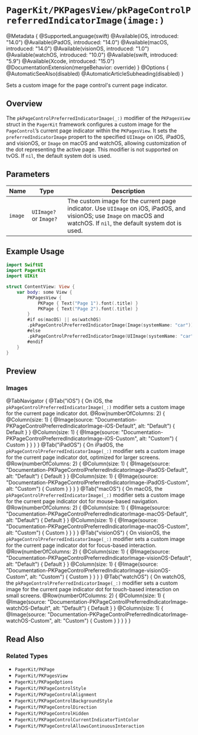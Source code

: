 # ``PagerKit/PKPagesView/pkPageControlPreferredIndicatorImage(image:)``

@Metadata {
    @SupportedLanguage(swift)
    @Available(iOS, introduced: "14.0")
    @Available(iPadOS, introduced: "14.0")
    @Available(macOS, introduced: "14.0")
    @Available(visionOS, introduced: "1.0")
    @Available(watchOS, introduced: "10.0")
    @Available(swift, introduced: "5.9")
    @Available(Xcode, introduced: "15.0")
    @DocumentationExtension(mergeBehavior: override)
}
@Options {
    @AutomaticSeeAlso(disabled)
    @AutomaticArticleSubheading(disabled)
}

Sets a custom image for the page control's current page indicator.

## Overview

The `pkPageControlPreferredIndicatorImage(_:)` modifier of the `PKPagesView` struct in the `PagerKit` framework configures a custom image for the `PageControl`’s current page indicator within the `PKPagesView`. It sets the `preferredIndicatorImage` propert to the specified `UIImage` on iOS, iPadOS, and visionOS, or `Image` on macOS and watchOS, allowing customization of the dot representing the active page. This modifier is not supported on tvOS. If `nil`, the default system dot is used.

## Parameters

| Name | Type | Description |
|------|------|-------------|
| `image` | `UIImage?` or `Image?` | The custom image for the current page indicator. Use `UIImage` on iOS, iPadOS, and visionOS; use `Image` on macOS and watchOS. If `nil`, the default system dot is used. |

## Example Usage

```swift
import SwiftUI
import PagerKit
import UIKit

struct ContentView: View {
    var body: some View {
        PKPagesView {
            PKPage { Text("Page 1").font(.title) }
            PKPage { Text("Page 2").font(.title) }
        }
        #if os(macOS) || os(watchOS)
        .pkPageControlPreferredIndicatorImage(Image(systemName: "car"))
        #else
        .pkPageControlPreferredIndicatorImage(UIImage(systemName: "car"))
        #endif
    }
}
```

## Preview

### Images

@TabNavigator {
    @Tab("iOS") {
        On iOS, the `pkPageControlPreferredIndicatorImage(_:)` modifier sets a custom image for the current page indicator dot.
        @Row(numberOfColumns: 2) {
            @Column(size: 1) {
                @Image(source: "Documentation-PKPageControlPreferredIndicatorImage-iOS-Default", alt: "Default") {
                    Default
                }
            }
            @Column(size: 1) {
                @Image(source: "Documentation-PKPageControlPreferredIndicatorImage-iOS-Custom", alt: "Custom") {
                    Custom
                }
            }
        }
    }
    @Tab("iPadOS") {
        On iPadOS, the `pkPageControlPreferredIndicatorImage(_:)` modifier sets a custom image for the current page indicator dot, optimized for larger screens.
        @Row(numberOfColumns: 2) {
            @Column(size: 1) {
                @Image(source: "Documentation-PKPageControlPreferredIndicatorImage-iPadOS-Default", alt: "Default") {
                    Default
                }
            }
            @Column(size: 1) {
                @Image(source: "Documentation-PKPageControlPreferredIndicatorImage-iPadOS-Custom", alt: "Custom") {
                    Custom
                }
            }
        }
    }
    @Tab("macOS") {
        On macOS, the `pkPageControlPreferredIndicatorImage(_:)` modifier sets a custom image for the current page indicator dot for mouse-based navigation.
        @Row(numberOfColumns: 2) {
            @Column(size: 1) {
                @Image(source: "Documentation-PKPageControlPreferredIndicatorImage-macOS-Default", alt: "Default") {
                    Default
                }
            }
            @Column(size: 1) {
                @Image(source: "Documentation-PKPageControlPreferredIndicatorImage-macOS-Custom", alt: "Custom") {
                    Custom
                }
            }
        }
    }
    @Tab("visionOS") {
        On visionOS, the `pkPageControlPreferredIndicatorImage(_:)` modifier sets a custom image for the current page indicator dot for focus-based interaction.
        @Row(numberOfColumns: 2) {
            @Column(size: 1) {
                @Image(source: "Documentation-PKPageControlPreferredIndicatorImage-visionOS-Default", alt: "Default") {
                    Default
                }
            }
            @Column(size: 1) {
                @Image(source: "Documentation-PKPageControlPreferredIndicatorImage-visionOS-Custom", alt: "Custom") {
                    Custom
                }
            }
        }
    }
    @Tab("watchOS") {
        On watchOS, the `pkPageControlPreferredIndicatorImage(_:)` modifier sets a custom image for the current page indicator dot for touch-based interaction on small screens.
        @Row(numberOfColumns: 2) {
            @Column(size: 1) {
                @Image(source: "Documentation-PKPageControlPreferredIndicatorImage-watchOS-Default", alt: "Default") {
                    Default
                }
            }
            @Column(size: 1) {
                @Image(source: "Documentation-PKPageControlPreferredIndicatorImage-watchOS-Custom", alt: "Custom") {
                    Custom
                }
            }
        }
    }
}

## Read Also

### Related Types
- ``PagerKit/PKPage``
- ``PagerKit/PKPagesView``
- ``PagerKit/PKPageOptions``
- ``PagerKit/PKPageControlStyle``
- ``PagerKit/PKPageControlAlignment``
- ``PagerKit/PKPageControlBackgroundStyle``
- ``PagerKit/PKPageControlDirection``
- ``PagerKit/PKPageControlHidden``
- ``PagerKit/PKPageControlCurrentIndicatorTintColor``
- ``PagerKit/PKPageControlAllowsContinuousInteraction``
